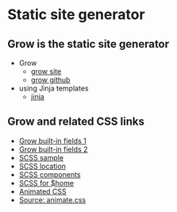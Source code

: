 # Static site generator

## Grow is the static site generator

- Grow
  - [grow site](https://grow.dev/)
  - [grow github](https://github.com/grow/)
- using Jinja templates
  - [jinja](https://jinja.palletsprojects.com/en/3.0.x/)

## Grow and related CSS links

- [Grow built-in fields 1](https://github.com/ampproject/amp.dev/blob/future/contributing/documentation.md)
- [Grow built-in fields 2](https://github.com/ampproject/amp.dev/blob/future/contributing/samples.md)
- [SCSS sample](https://github.com/ampproject/amp.dev/tree/6c909a6a8c66e2941e56cea29dfccf725c288057/frontend/scss)
- [SCSS location](https://github.com/ampproject/amp.dev/blob/future/boilerplate/templates/styles/main.scss)
- [SCSS components](https://github.com/ampproject/amp.dev/tree/future/frontend/scss/components)
- [SCSS for $home](https://github.com/ampproject/amp.dev/blob/future/frontend/scss/components/templates/home.scss)
- [Animated CSS](https://github.com/animate-css/animate.css)
- [Source: animate.css](https://animate.style/)
